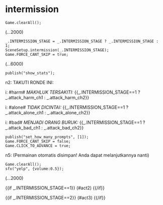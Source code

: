 # intermission

`Game.clearAll();`

(...2000)

```
_.INTERMISSION_STAGE = _.INTERMISSION_STAGE ? _.INTERMISSION_STAGE : 1;
SceneSetup.intermission(_.INTERMISSION_STAGE);
Game.FORCE_CANT_SKIP = true;
```

(...6000)

```
publish("show_stats");
```

n2: TAKUTI RONDE INI:

i: #harm# *MAKHLUK TERSAKITI:* {{_.INTERMISSION_STAGE==1 ? _.attack_harm_ch1 : _.attack_harm_ch2}}

i: #alone# *TIDAK DICINTAI:* {{_.INTERMISSION_STAGE==1 ? _.attack_alone_ch1 : _.attack_alone_ch2}}

i: #bad# *MENJADI ORANG BURUK:* {{_.INTERMISSION_STAGE==1 ? _.attack_bad_ch1 : _.attack_bad_ch2}}


```
publish("set_how_many_prompts", [1]);
Game.FORCE_CANT_SKIP = false;
Game.CLICK_TO_ADVANCE = true;
```

n5: (Permainan otomatis disimpan! Anda dapat melanjutkannya nanti)

```
Game.clearAll();
sfx("yelp", {volume:0.5});
```

(...2000)

{{if _.INTERMISSION_STAGE==1}}
(#act2)
{{/if}}

{{if _.INTERMISSION_STAGE==2}}
(#act3)
{{/if}}
